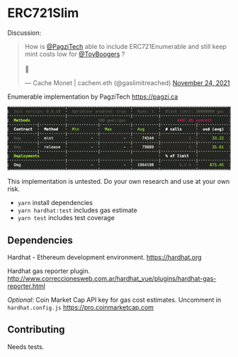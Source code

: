 # ERC721Slim

Discussion:
<blockquote class="twitter-tweet"><p lang="en" dir="ltr">How is <a href="https://twitter.com/PagziTech?ref_src=twsrc%5Etfw">@PagziTech</a> able to include ERC721Enumerable and still keep mint costs low for <a href="https://twitter.com/ToyBoogers?ref_src=twsrc%5Etfw">@ToyBoogers</a> ? <br><br>🧵</p>&mdash; Cache Monet | cachem.eth (@gaslimitreached) <a href="https://twitter.com/gaslimitreached/status/1463548142738153477?ref_src=twsrc%5Etfw">November 24, 2021</a></blockquote> <script async src="https://platform.twitter.com/widgets.js" charset="utf-8"></script>

Enumerable implementation by PagziTech <https://pagzi.ca>

![Gas Estimate](./gas-estimate.png "Gas estimate")

This implementation is untested. Do your own research and use at your own risk.

* `yarn`              install dependencies
* `yarn hardhat:test` includes gas estimate
* `yarn test`         includes test coverage

## Dependencies

Hardhat - Ethereum development environment.
<https://hardhat.org>

Hardhat gas reporter plugin.
<http://www.correccionesweb.com.ar/hardhat_vue/plugins/hardhat-gas-reporter.html>

_Optional_: Coin Market Cap API key for gas cost estimates.
Uncomment in `hardhat.config.js`
<https://pro.coinmarketcap.com>

## Contributing

Needs tests.
